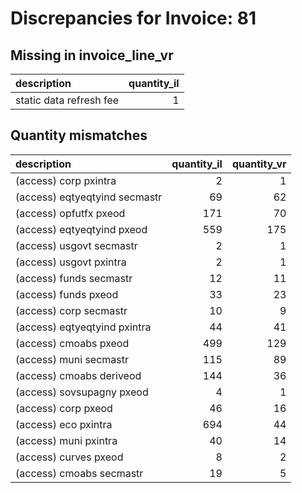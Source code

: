 # Discrepancies for Invoice: 81

## Missing in invoice_line_vr

| description             |   quantity_il |
|:------------------------|--------------:|
| static data refresh fee |             1 |

## Quantity mismatches

| description                   |   quantity_il |   quantity_vr |
|:------------------------------|--------------:|--------------:|
| (access) corp pxintra         |             2 |             1 |
| (access) eqtyeqtyind secmastr |            69 |            62 |
| (access) opfutfx pxeod        |           171 |            70 |
| (access) eqtyeqtyind pxeod    |           559 |           175 |
| (access) usgovt secmastr      |             2 |             1 |
| (access) usgovt pxintra       |             2 |             1 |
| (access) funds secmastr       |            12 |            11 |
| (access) funds pxeod          |            33 |            23 |
| (access) corp secmastr        |            10 |             9 |
| (access) eqtyeqtyind pxintra  |            44 |            41 |
| (access) cmoabs pxeod         |           499 |           129 |
| (access) muni secmastr        |           115 |            89 |
| (access) cmoabs deriveod      |           144 |            36 |
| (access) sovsupagny pxeod     |             4 |             1 |
| (access) corp pxeod           |            46 |            16 |
| (access) eco pxintra          |           694 |            44 |
| (access) muni pxintra         |            40 |            14 |
| (access) curves pxeod         |             8 |             2 |
| (access) cmoabs secmastr      |            19 |             5 |

